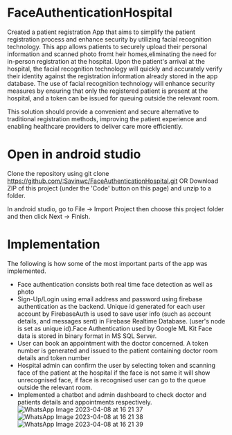 
# FaceAuthenticationHospital


Created a patient registration App that aims to simplify the patient registration process and enhance security by utilizing facial recognition technology.
This app allows patients to securely upload their personal information and scanned photo fromt heir homes,eliminating the need for in-person registration at the hospital.
Upon the patient's arrival at the hospital, the facial recognition technology will quickly and accurately verify their identity
against the registration information already stored in the app
database. 
The use of facial recognition technology will enhance security measures by ensuring that only the registered patient is present at the hospital, and a token can be issued for queuing outside the relevant room. 

This solution should provide a convenient and secure alternative to traditional registration methods, improving the patient experience and enabling healthcare providers to deliver care more efficiently.

# Open in android studio

Clone the repository using git clone https://github.com/:Savinwc/FaceAuthenticationHospital.git  OR Download ZIP of this project (under the 'Code' button on this page) and unzip to a folder.

In android studio, go to File -> Import Project then choose this project folder and then click Next -> Finish.

# Implementation

The following is how some of the most important parts of the app was implemented.

* Face authentication consists both real time face detection as well as photo
* Sign-Up/Login using email address and password using firebase authentication as the backend. Unique id generated for each user account by FirebaseAuth is used      to  save user info (such as account details, and messages sent) in Firebase Realtime Database. (user's node is set as unique id).Face Authentication used by Google ML Kit
 Face  data is stored in binary format in MS SQL Server.
* User can book an appointment with the doctor concerned. A token number is generated and issued to the patient containing doctor room details and token number
* Hospital admin can confirm the user by selecting token and scanning face of the patient at the hospital if the face is not same it will show unrecognised face, if
  face is recognised user can go to the queue outside the relevant room.
* Implemented a chatbot and admin dashboard to check doctor and patients details and appointments respectively.
![WhatsApp Image 2023-04-08 at 16 21 37](https://user-images.githubusercontent.com/93364152/230717362-dff410e6-746f-49ed-93ed-40e3721e5a85.jpg)
![WhatsApp Image 2023-04-08 at 16 21 38](https://user-images.githubusercontent.com/93364152/230717363-aef24b8f-42d4-4160-a66e-f82e3b8f4f2a.jpg)
![WhatsApp Image 2023-04-08 at 16 21 39](https://user-images.githubusercontent.com/93364152/230717364-977b3778-8ae8-4c2c-b0b1-2eb50faa9d9b.jpg)



